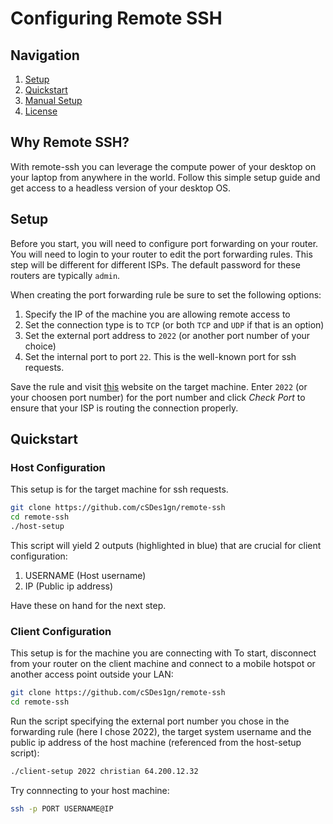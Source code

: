 # Configuring Remote SSH

## Navigation
1. [Setup](#setup)
2. [Quickstart](#quickstart)
3. [Manual Setup](/docs/setup.md)
4. [License](/LICENSE)

## Why Remote SSH?
With remote-ssh you can leverage the compute power of your desktop on your laptop from anywhere in the world. Follow this simple setup guide and get access to a headless version of your desktop OS.

## Setup
Before you start, you will need to configure port forwarding on your router. You will need to login to your router to edit the port forwarding rules. This step will be different for different ISPs. The default password for these routers are typically `admin`.

When creating the port forwarding rule be sure to set the following options:
1. Specify the IP of the machine you are allowing remote access to
2. Set the connection type is to `TCP` (or both `TCP` and `UDP` if that is an option)
3. Set the external port address to `2022` (or another port number of your choice)
4. Set the internal port to port `22`. This is the well-known port for ssh requests.

Save the rule and visit [this](https://canyouseeme.org) website on the target machine. Enter `2022` (or your choosen port number) for the port number and click *Check Port* to ensure that your ISP is routing the connection properly.

## Quickstart

### Host Configuration
This setup is for the target machine for ssh requests.
```bash
git clone https://github.com/cSDes1gn/remote-ssh
cd remote-ssh
./host-setup
```
This script will yield 2 outputs (highlighted in blue) that are crucial for client configuration:
1. USERNAME (Host username)
2. IP (Public ip address)

Have these on hand for the next step.

### Client Configuration
This setup is for the machine you are connecting with To start, disconnect from your router on the client machine and connect to a mobile hotspot or another access point outside your LAN:
```bash
git clone https://github.com/cSDes1gn/remote-ssh
cd remote-ssh
```
Run the script specifying the external port number you chose in the forwarding rule (here I chose 2022), the target system username and the public ip address of the host machine (referenced from the host-setup script):
```bash
./client-setup 2022 christian 64.200.12.32
```

Try connnecting to your host machine:
```bash
ssh -p PORT USERNAME@IP
```